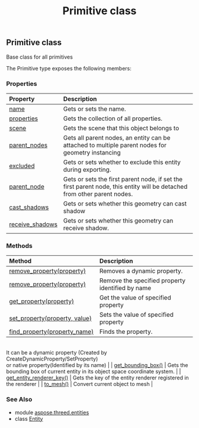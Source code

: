 ﻿---
title: Primitive class
second_title: Aspose.3D for Python via .NET API References
description: 
type: docs
weight: 280
url: /python-net/aspose.threed.entities/primitive/
is_root: false
---

## Primitive class

Base class for all primitives



The Primitive type exposes the following members:

### Properties
| Property | Description |
| :- | :- |
| [name](/3d/python-net/aspose.threed.entities/primitive/name) | Gets or sets the name. |
| [properties](/3d/python-net/aspose.threed.entities/primitive/properties) | Gets the collection of all properties. |
| [scene](/3d/python-net/aspose.threed.entities/primitive/scene) | Gets the scene that this object belongs to |
| [parent_nodes](/3d/python-net/aspose.threed.entities/primitive/parent_nodes) | Gets all parent nodes, an entity can be attached to multiple parent nodes for geometry instancing |
| [excluded](/3d/python-net/aspose.threed.entities/primitive/excluded) | Gets or sets whether to exclude this entity during exporting. |
| [parent_node](/3d/python-net/aspose.threed.entities/primitive/parent_node) | Gets or sets the first parent node, if set the first parent node, this entity will be detached from other parent nodes. |
| [cast_shadows](/3d/python-net/aspose.threed.entities/primitive/cast_shadows) | Gets or sets whether this geometry can cast shadow |
| [receive_shadows](/3d/python-net/aspose.threed.entities/primitive/receive_shadows) | Gets or sets whether this geometry can receive shadow. |


### Methods
| Method | Description |
| :- | :- |
| [remove_property(property)](/3d/python-net/aspose.threed.entities/primitive/remove_property/#Property) | Removes a dynamic property. |
| [remove_property(property)](/3d/python-net/aspose.threed.entities/primitive/remove_property/#str) | Remove the specified property identified by name |
| [get_property(property)](/3d/python-net/aspose.threed.entities/primitive/get_property/#str) | Get the value of specified property |
| [set_property(property, value)](/3d/python-net/aspose.threed.entities/primitive/set_property/#str-any) | Sets the value of specified property |
| [find_property(property_name)](/3d/python-net/aspose.threed.entities/primitive/find_property/#str) | Finds the property.<br/>            It can be a dynamic property (Created by CreateDynamicProperty/SetProperty) <br/>            or native property(Identified by its name) |
| [get_bounding_box()](/3d/python-net/aspose.threed.entities/primitive/get_bounding_box/#) | Gets the bounding box of current entity in its object space coordinate system. |
| [get_entity_renderer_key()](/3d/python-net/aspose.threed.entities/primitive/get_entity_renderer_key/#) | Gets the key of the entity renderer registered in the renderer |
| [to_mesh()](/3d/python-net/aspose.threed.entities/primitive/to_mesh/#) | Convert current object to mesh |


### See Also

* module [aspose.threed.entities](../)
* class [Entity](/3d/python-net/aspose.threed.entities/entity)
